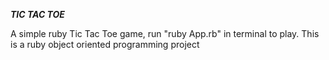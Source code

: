 ***TIC TAC TOE***

A simple ruby Tic Tac Toe game, run "ruby App.rb" in terminal to play.
This is a ruby object oriented programming project